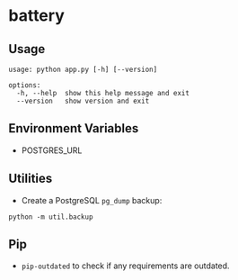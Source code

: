 # battery

## Usage

```shell
usage: python app.py [-h] [--version]

options:
  -h, --help  show this help message and exit
  --version   show version and exit
```

## Environment Variables

- POSTGRES_URL

## Utilities

- Create a PostgreSQL `pg_dump` backup:

```shell
python -m util.backup
```

## Pip

- `pip-outdated` to check if any requirements are outdated.
